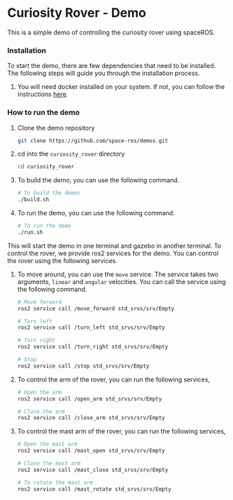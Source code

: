 # Curiosity Rover - Demo

This is a simple demo of controlling the curiosity rover using spaceROS.

### Installation

To start the demo, there are few dependencies that need to be installed. The following steps will guide you through the installation process.

1. You will need docker installed on your system. If not, you can follow the instructions [here](https://docs.docker.com/get-docker/).

### How to run the demo

1. Clone the demo repository
    ```bash
    git clone https://github.com/space-ros/demos.git
    ```
2. cd into the `curiosity_rover` directory
    ```bash
    cd curiosity_rover
    ```
3. To build the demo, you can use the following command.
    ```bash
    # To build the demos
    ./build.sh
    ```
4. To run the demo, you can use the following command.
    ```bash
    # To run the demo
    ./run.sh
    ```

This will start the demo in one terminal and gazebo in another terminal. To control the rover, we provide ros2 services for the demo. You can control the rover using the following services.

1. To move around, you can use the `move` service. The service takes two arguments, `linear` and `angular` velocities. You can call the service using the following command.
    ```bash
    # Move forward
    ros2 service call /move_forward std_srvs/srv/Empty

    # Turn left
    ros2 service call /turn_left std_srvs/srv/Empty

    # Turn right
    ros2 service call /turn_right std_srvs/srv/Empty

    # Stop
    ros2 service call /stop std_srvs/srv/Empty
    ```
2. To control the arm of the rover, you can run the following services,
    ```bash
    # Open the arm
    ros2 service call /open_arm std_srvs/srv/Empty

    # Close the arm
    ros2 service call /close_arm std_srvs/srv/Empty
    ```
3. To control the mast arm of the rover, you can run the following services,
    ```bash
    # Open the mast arm
    ros2 service call /mast_open std_srvs/srv/Empty

    # Close the mast arm
    ros2 service call /mast_close std_srvs/srv/Empty

    # To rotate the mast arm
    ros2 service call /mast_rotate std_srvs/srv/Empty
    ```
